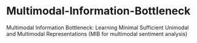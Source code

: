 # Multimodal-Information-Bottleneck
Multimodal Information Bottleneck: Learning Minimal Sufficient Unimodal and Multimodal Representations (MIB for multimodal sentiment analysis)
